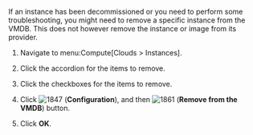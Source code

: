 If an instance has been decommissioned or you need to perform some
troubleshooting, you might need to remove a specific instance from the
VMDB. This does not however remove the instance or image from its
provider.

1.  Navigate to menu:Compute\[Clouds \> Instances\].

2.  Click the accordion for the items to remove.

3.  Click the checkboxes for the items to remove.

4.  Click ![1847](1847.png) (**Configuration**), and then
    ![1861](1861.png) (**Remove from the VMDB**) button.

5.  Click **OK**.
